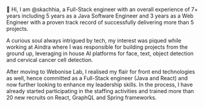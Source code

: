 <!-- ### Hi there 👋 -->

👋 Hi, I am @skachhia, a Full-Stack engineer with an overall experience of 7+ years including 5 years as a Java Software Engineer and 3 years as a Web Engineer with a proven track record of successfully delivering more than 5 projects.

A curious soul always intrigued by tech, my interest was piqued while working at Aindra where I was responsible for building projects from the ground up, leveraging in house AI platforms for face, text, object detection and cervical cancer cell detection.

After moving to Webonise Lab, I realised my flair for front end technologies as well, hence committed as a Full-Stack engineer (Java and React) and now further looking to enhance my leadership skills. In the process, I have already started participating in the staffing activities and trained more than 20 new recruits on React, GraphQL and Spring frameworks.

<!--
**skachhia/skachhia** is a ✨ _special_ ✨ repository because its `README.md` (this file) appears on your GitHub profile.

Here are some ideas to get you started:

- 🔭 I’m currently working on ...
- 🌱 I’m currently learning ...
- 👯 I’m looking to collaborate on ...
- 🤔 I’m looking for help with ...
- 💬 Ask me about ...
- 📫 How to reach me: ...
- 😄 Pronouns: ...
- ⚡ Fun fact: ...
-->
